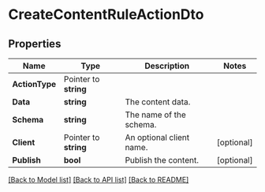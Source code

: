 # CreateContentRuleActionDto

## Properties

Name | Type | Description | Notes
------------ | ------------- | ------------- | -------------
**ActionType** | Pointer to **string** |  | 
**Data** | **string** | The content data. | 
**Schema** | **string** | The name of the schema. | 
**Client** | Pointer to **string** | An optional client name. | [optional] 
**Publish** | **bool** | Publish the content. | [optional] 

[[Back to Model list]](../README.md#documentation-for-models) [[Back to API list]](../README.md#documentation-for-api-endpoints) [[Back to README]](../README.md)



